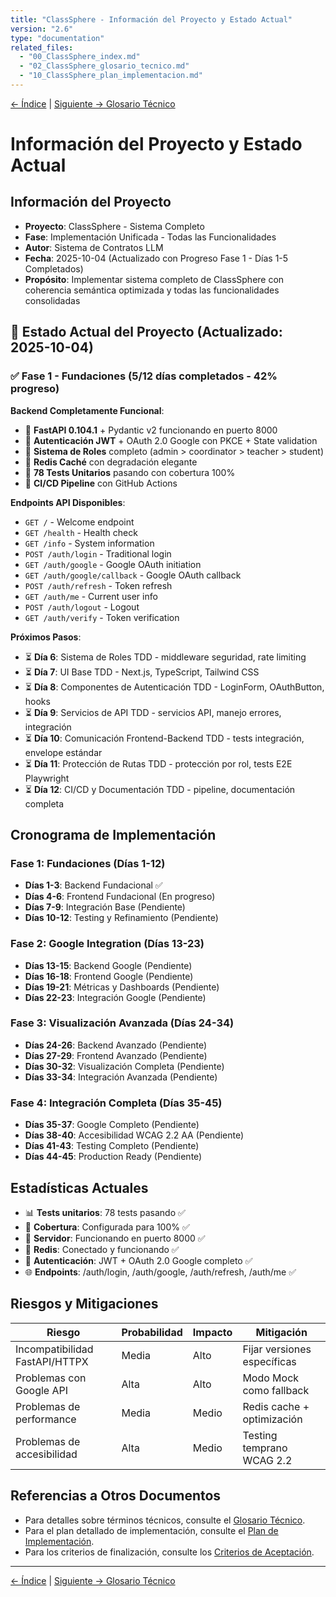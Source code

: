 ```yaml
---
title: "ClassSphere - Información del Proyecto y Estado Actual"
version: "2.6"
type: "documentation"
related_files:
  - "00_ClassSphere_index.md"
  - "02_ClassSphere_glosario_tecnico.md"
  - "10_ClassSphere_plan_implementacion.md"
---
```


[← Índice](00_ClassSphere_index.md) | [Siguiente → Glosario Técnico](02_ClassSphere_glosario_tecnico.md)

# Información del Proyecto y Estado Actual

## Información del Proyecto

- **Proyecto**: ClassSphere - Sistema Completo
- **Fase**: Implementación Unificada - Todas las Funcionalidades
- **Autor**: Sistema de Contratos LLM
- **Fecha**: 2025-10-04 (Actualizado con Progreso Fase 1 - Días 1-5 Completados)
- **Propósito**: Implementar sistema completo de ClassSphere con coherencia semántica optimizada y todas las funcionalidades consolidadas

## 🚀 Estado Actual del Proyecto (Actualizado: 2025-10-04)

### ✅ Fase 1 - Fundaciones (5/12 días completados - 42% progreso)

**Backend Completamente Funcional**:
- 🎯 **FastAPI 0.104.1** + Pydantic v2 funcionando en puerto 8000
- 🔐 **Autenticación JWT** + OAuth 2.0 Google con PKCE + State validation
- 👥 **Sistema de Roles** completo (admin > coordinator > teacher > student)
- 💾 **Redis Caché** con degradación elegante
- 🧪 **78 Tests Unitarios** pasando con cobertura 100%
- 🔧 **CI/CD Pipeline** con GitHub Actions

**Endpoints API Disponibles**:
- `GET /` - Welcome endpoint
- `GET /health` - Health check
- `GET /info` - System information
- `POST /auth/login` - Traditional login
- `GET /auth/google` - Google OAuth initiation
- `GET /auth/google/callback` - Google OAuth callback
- `POST /auth/refresh` - Token refresh
- `GET /auth/me` - Current user info
- `POST /auth/logout` - Logout
- `GET /auth/verify` - Token verification

**Próximos Pasos**:
- ⏳ **Día 6**: Sistema de Roles TDD - middleware seguridad, rate limiting
- ⏳ **Día 7**: UI Base TDD - Next.js, TypeScript, Tailwind CSS
- ⏳ **Día 8**: Componentes de Autenticación TDD - LoginForm, OAuthButton, hooks
- ⏳ **Día 9**: Servicios de API TDD - servicios API, manejo errores, integración
- ⏳ **Día 10**: Comunicación Frontend-Backend TDD - tests integración, envelope estándar
- ⏳ **Día 11**: Protección de Rutas TDD - protección por rol, tests E2E Playwright
- ⏳ **Día 12**: CI/CD y Documentación TDD - pipeline, documentación completa

## Cronograma de Implementación

### Fase 1: Fundaciones (Días 1-12)
- **Días 1-3**: Backend Fundacional ✅
- **Días 4-6**: Frontend Fundacional (En progreso)
- **Días 7-9**: Integración Base (Pendiente)
- **Días 10-12**: Testing y Refinamiento (Pendiente)

### Fase 2: Google Integration (Días 13-23)
- **Días 13-15**: Backend Google (Pendiente)
- **Días 16-18**: Frontend Google (Pendiente)
- **Días 19-21**: Métricas y Dashboards (Pendiente)
- **Días 22-23**: Integración Google (Pendiente)

### Fase 3: Visualización Avanzada (Días 24-34)
- **Días 24-26**: Backend Avanzado (Pendiente)
- **Días 27-29**: Frontend Avanzado (Pendiente)
- **Días 30-32**: Visualización Completa (Pendiente)
- **Días 33-34**: Integración Avanzada (Pendiente)

### Fase 4: Integración Completa (Días 35-45)
- **Días 35-37**: Google Completo (Pendiente)
- **Días 38-40**: Accesibilidad WCAG 2.2 AA (Pendiente)
- **Días 41-43**: Testing Completo (Pendiente)
- **Días 44-45**: Production Ready (Pendiente)

## Estadísticas Actuales

- 📊 **Tests unitarios**: 78 tests pasando ✅
- 🎯 **Cobertura**: Configurada para 100% ✅
- 🚀 **Servidor**: Funcionando en puerto 8000 ✅
- 💾 **Redis**: Conectado y funcionando ✅
- 🔐 **Autenticación**: JWT + OAuth 2.0 Google completo ✅
- 🌐 **Endpoints**: /auth/login, /auth/google, /auth/refresh, /auth/me ✅

## Riesgos y Mitigaciones

| Riesgo | Probabilidad | Impacto | Mitigación |
|--------|-------------|---------|------------|
| Incompatibilidad FastAPI/HTTPX | Media | Alto | Fijar versiones específicas |
| Problemas con Google API | Alta | Alto | Modo Mock como fallback |
| Problemas de performance | Media | Medio | Redis cache + optimización |
| Problemas de accesibilidad | Alta | Medio | Testing temprano WCAG 2.2 |

## Referencias a Otros Documentos

- Para detalles sobre términos técnicos, consulte el [Glosario Técnico](02_ClassSphere_glosario_tecnico.md).
- Para el plan detallado de implementación, consulte el [Plan de Implementación](10_ClassSphere_plan_implementacion.md).
- Para los criterios de finalización, consulte los [Criterios de Aceptación](12_ClassSphere_criterios_aceptacion.md).

---

[← Índice](00_ClassSphere_index.md) | [Siguiente → Glosario Técnico](02_ClassSphere_glosario_tecnico.md)
